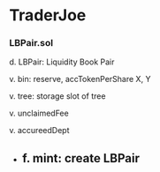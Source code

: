 # TraderJoe

### LBPair.sol

d. LBPair: Liquidity Book Pair

v. bin: reserve, accTokenPerShare X, Y

v. tree: storage slot of tree

v. unclaimedFee

v. accureedDept

- f. mint: create LBPair
    -